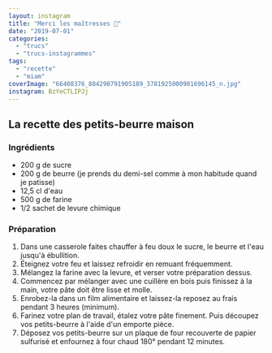 ```yaml
---
layout: instagram
title: "Merci les maîtresses 🥰"
date: "2019-07-01"
categories: 
  - "trucs"
  - "trucs-instagrammes"
tags: 
  - "recette"
  - "miam"
coverImage: "66408376_884290791905189_3781925000901696145_n.jpg"
instagram: BzYeCTLIPJj
---
```


## La recette des petits-beurre maison

### Ingrédients

- 200 g de sucre
- 200 g de beurre (je prends du demi-sel comme à mon habitude quand je patisse)
- 12,5 cl d'eau
- 500 g de farine
- 1/2 sachet de levure chimique

### Préparation

1. Dans une casserole faites chauffer à feu doux le sucre, le beurre et l'eau jusqu'à ébullition.
2. Éteignez votre feu et laissez refroidir en remuant fréquemment.
3. Mélangez la farine avec la levure, et verser votre préparation dessus.
4. Commencez par mélanger avec une cuillère en bois puis finissez à la main, votre pâte doit être lisse et molle.
5. Enrobez-la dans un film alimentaire et laissez-la reposez au frais pendant 3 heures (minimum).
6. Farinez votre plan de travail, étalez votre pâte finement. Puis découpez vos petits-beurre à l'aide d'un emporte pièce.
7. Déposez vos petits-beurre sur un plaque de four recouverte de papier sulfurisé et enfournez à four chaud 180° pendant 12 minutes.
